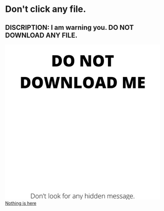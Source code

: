 # Don't click any file.
## DISCRIPTION: I am warning you. DO NOT DOWNLOAD ANY FILE.

![i](https://github.com/susanmaharjan/No-Hidden-Message/raw/master/DO%20NOT%20DOWNLOAD%20ME.jpg)
[Nothing is here](https://github.com/susanmaharjan/No-Hidden-Message/raw/master/You-Will-Find-Nothing-Here.txt)
